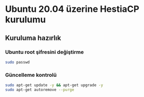 # Ubuntu 20.04 üzerine HestiaCP kurulumu

## Kuruluma hazırlık

### Ubuntu root şifresini değiştirme
```bash
sudo passwd
```
### Güncelleme kontrolü
```bash
sudo apt-get update -y && apt-get upgrade -y
sudo apt-get autoremove --purge
```
